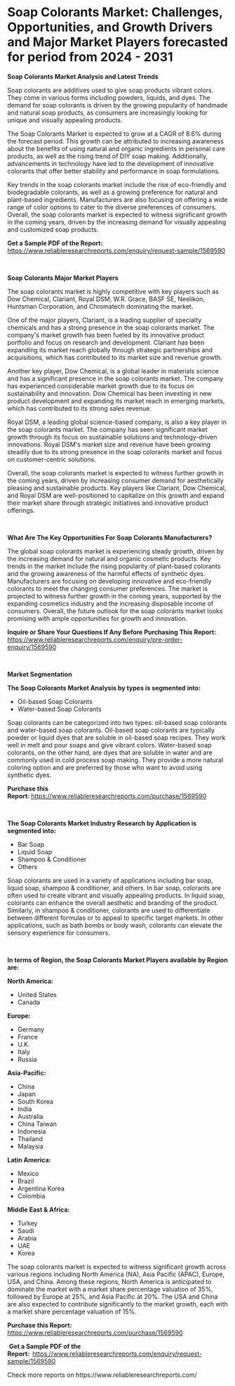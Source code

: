 <p><h1>Soap Colorants Market: Challenges, Opportunities, and Growth Drivers and Major Market Players forecasted for period from 2024 - 2031</h1></p><p><strong>Soap Colorants Market Analysis and Latest Trends</strong></p>
<p><p>Soap colorants are additives used to give soap products vibrant colors. They come in various forms including powders, liquids, and dyes. The demand for soap colorants is driven by the growing popularity of handmade and natural soap products, as consumers are increasingly looking for unique and visually appealing products.</p><p>The Soap Colorants Market is expected to grow at a CAGR of 8.6% during the forecast period. This growth can be attributed to increasing awareness about the benefits of using natural and organic ingredients in personal care products, as well as the rising trend of DIY soap making. Additionally, advancements in technology have led to the development of innovative colorants that offer better stability and performance in soap formulations.</p><p>Key trends in the soap colorants market include the rise of eco-friendly and biodegradable colorants, as well as a growing preference for natural and plant-based ingredients. Manufacturers are also focusing on offering a wide range of color options to cater to the diverse preferences of consumers. Overall, the soap colorants market is expected to witness significant growth in the coming years, driven by the increasing demand for visually appealing and customized soap products.</p></p>
<p><strong>Get a Sample PDF of the Report:&nbsp;</strong> <a href="https://www.reliableresearchreports.com/enquiry/request-sample/1569590">https://www.reliableresearchreports.com/enquiry/request-sample/1569590</a></p>
<p>&nbsp;</p>
<p><strong>Soap Colorants Major Market Players</strong></p>
<p><p>The soap colorants market is highly competitive with key players such as Dow Chemical, Clariant, Royal DSM, W.R. Grace, BASF SE, Neelikon, Huntsman Corporation, and Chromatech dominating the market. </p><p>One of the major players, Clariant, is a leading supplier of specialty chemicals and has a strong presence in the soap colorants market. The company's market growth has been fueled by its innovative product portfolio and focus on research and development. Clariant has been expanding its market reach globally through strategic partnerships and acquisitions, which has contributed to its market size and revenue growth.</p><p>Another key player, Dow Chemical, is a global leader in materials science and has a significant presence in the soap colorants market. The company has experienced considerable market growth due to its focus on sustainability and innovation. Dow Chemical has been investing in new product development and expanding its market reach in emerging markets, which has contributed to its strong sales revenue.</p><p>Royal DSM, a leading global science-based company, is also a key player in the soap colorants market. The company has seen significant market growth through its focus on sustainable solutions and technology-driven innovations. Royal DSM's market size and revenue have been growing steadily due to its strong presence in the soap colorants market and focus on customer-centric solutions.</p><p>Overall, the soap colorants market is expected to witness further growth in the coming years, driven by increasing consumer demand for aesthetically pleasing and sustainable products. Key players like Clariant, Dow Chemical, and Royal DSM are well-positioned to capitalize on this growth and expand their market share through strategic initiatives and innovative product offerings.</p></p>
<p>&nbsp;</p>
<p><strong>What Are The Key Opportunities For Soap Colorants Manufacturers?</strong></p>
<p><p>The global soap colorants market is experiencing steady growth, driven by the increasing demand for natural and organic cosmetic products. Key trends in the market include the rising popularity of plant-based colorants and the growing awareness of the harmful effects of synthetic dyes. Manufacturers are focusing on developing innovative and eco-friendly colorants to meet the changing consumer preferences. The market is projected to witness further growth in the coming years, supported by the expanding cosmetics industry and the increasing disposable income of consumers. Overall, the future outlook for the soap colorants market looks promising with ample opportunities for growth and innovation.</p></p>
<p><strong>Inquire or Share Your Questions If Any Before Purchasing This Report:</strong> <a href="https://www.reliableresearchreports.com/enquiry/pre-order-enquiry/1569590">https://www.reliableresearchreports.com/enquiry/pre-order-enquiry/1569590</a></p>
<p>&nbsp;</p>
<p><strong>Market Segmentation</strong></p>
<p><strong>The Soap Colorants Market Analysis by types is segmented into:</strong></p>
<p><ul><li>Oil-based Soap Colorants</li><li>Water-based Soap Colorants</li></ul></p>
<p><p>Soap colorants can be categorized into two types: oil-based soap colorants and water-based soap colorants. Oil-based soap colorants are typically powder or liquid dyes that are soluble in oil-based soap recipes. They work well in melt and pour soaps and give vibrant colors. Water-based soap colorants, on the other hand, are dyes that are soluble in water and are commonly used in cold process soap making. They provide a more natural coloring option and are preferred by those who want to avoid using synthetic dyes.</p></p>
<p><strong>Purchase this Report:&nbsp;</strong><a href="https://www.reliableresearchreports.com/purchase/1569590">https://www.reliableresearchreports.com/purchase/1569590</a></p>
<p>&nbsp;</p>
<p><strong>The Soap Colorants Market Industry Research by Application is segmented into:</strong></p>
<p><ul><li>Bar Soap</li><li>Liquid Soap</li><li>Shampoo & Conditioner</li><li>Others</li></ul></p>
<p><p>Soap colorants are used in a variety of applications including bar soap, liquid soap, shampoo & conditioner, and others. In bar soap, colorants are often used to create vibrant and visually appealing products. In liquid soap, colorants can enhance the overall aesthetic and branding of the product. Similarly, in shampoo & conditioner, colorants are used to differentiate between different formulas or to appeal to specific target markets. In other applications, such as bath bombs or body wash, colorants can elevate the sensory experience for consumers.</p></p>
<p>&nbsp;</p>
<p><strong>In terms of Region, the Soap Colorants Market Players available by Region are:</strong></p>
<p>
    <p> <strong> North America: </strong>
        <ul>
            <li>United States</li>
            <li>Canada</li>
        </ul>
        </p> 
    <p> <strong> Europe: </strong>
        <ul>
            <li>Germany</li>
            <li>France</li>
            <li>U.K.</li>
            <li>Italy</li>
            <li>Russia</li>
        </ul>
        </p> 
    <p> <strong> Asia-Pacific: </strong>
        <ul>
            <li>China</li>
            <li>Japan</li>
            <li>South Korea</li>
            <li>India</li>
            <li>Australia</li>
            <li>China Taiwan</li>
            <li>Indonesia</li>
            <li>Thailand</li>
            <li>Malaysia</li>
        </ul>
        </p> 
    <p> <strong> Latin America: </strong>
        <ul>
            <li>Mexico</li>
            <li>Brazil</li>
            <li>Argentina Korea</li>
            <li>Colombia</li>
        </ul>
        </p> 
    <p> <strong> Middle East & Africa: </strong>
        <ul>
            <li>Turkey</li>
            <li>Saudi</li>
            <li>Arabia</li>
            <li>UAE</li>
            <li>Korea</li>
        </ul>
    </p>
    </p>
<p><p>The soap colorants market is expected to witness significant growth across various regions including North America (NA), Asia Pacific (APAC), Europe, USA, and China. Among these regions, North America is anticipated to dominate the market with a market share percentage valuation of 35%, followed by Europe at 25%, and Asia Pacific at 20%. The USA and China are also expected to contribute significantly to the market growth, each with a market share percentage valuation of 15%.</p></p>
<p><strong>Purchase this Report: </strong><a href="https://www.reliableresearchreports.com/purchase/1569590">https://www.reliableresearchreports.com/purchase/1569590</a></p>
<p>&nbsp;<strong>Get a Sample PDF of the Report:&nbsp;&nbsp;</strong><a href="https://www.reliableresearchreports.com/enquiry/request-sample/1569590">https://www.reliableresearchreports.com/enquiry/request-sample/1569590</a></p>
<p><strong></strong></p>
<p>Check more reports on https://www.reliableresearchreports.com/</p>